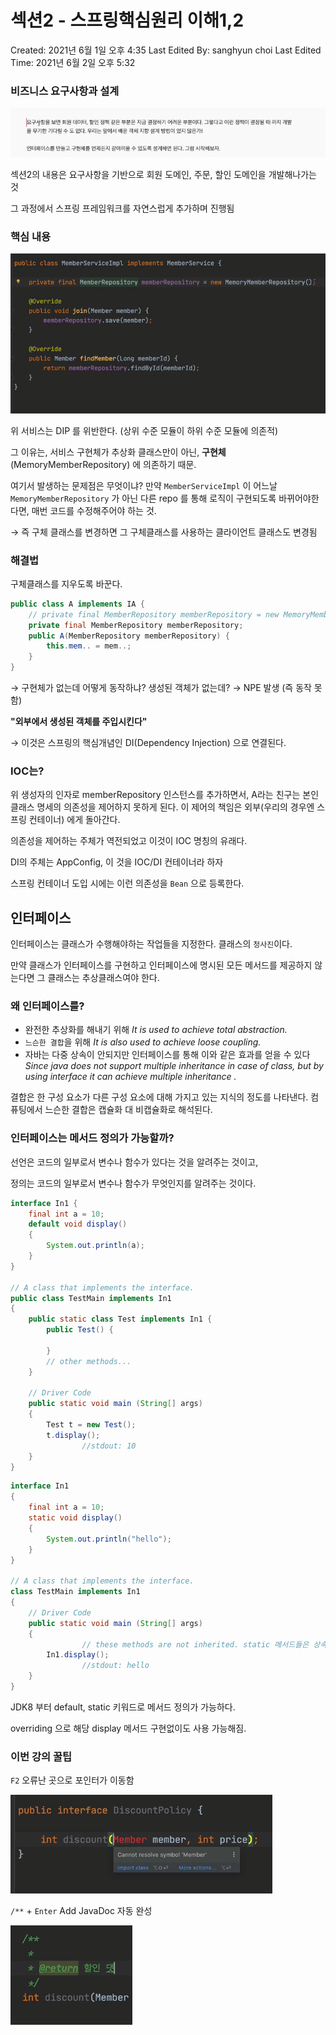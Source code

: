 # 섹션2 - 스프링핵심원리 이해1,2

Created: 2021년 6월 1일 오후 4:35
Last Edited By: sanghyun choi
Last Edited Time: 2021년 6월 2일 오후 5:32

### 비즈니스 요구사항과 설계

![](./Untitled.png)

섹션2의 내용은 요구사항을 기반으로 회원 도메인, 주문, 할인 도메인을 개발해나가는 것

그 과정에서 스프링 프레임워크를 자연스럽게 추가하며 진행됨

### 핵심 내용

![](./Untitled_1.png)


위 서비스는 DIP 를 위반한다. (상위 수준 모듈이 하위 수준 모듈에 의존적)

그 이유는, 서비스 구현체가 추상화 클래스만이 아닌, **구현체** (MemoryMemberRepository) 에 의존하기 때문.

여기서 발생하는 문제점은 무엇이냐? 만약 `MemberServiceImpl` 이 어느날 `MemoryMemberRepository` 가 아닌 다른 repo 를 통해 로직이 구현되도록 바뀌어야한다면, 매번 코드를 수정해주어야 하는 것.

→ 즉 구체 클래스를 변경하면 그 구체클래스를 사용하는 클라이언트 클래스도 변경됨

### 해결법

구체클래스를 지우도록 바꾼다.

```java
public class A implements IA {
	// private final MemberRepository memberRepository = new MemoryMemberRepository();
	private final MemberRepository memberRepository;
	public A(MemberRepository memberRepository) {
		this.mem.. = mem..;
	}
}
```

→ 구현체가 없는데 어떻게 동작하냐? 생성된 객체가 없는데? → NPE 발생 (즉 동작 못함)

**"외부에서 생성된 객체를 주입시킨다"**

→ 이것은 스프링의 핵심개념인 DI(Dependency Injection) 으로 연결된다.

### IOC는?

위 생성자의 인자로 memberRepository 인스턴스를 추가하면서, A라는 친구는 본인 클래스 명세의 의존성을 제어하지 못하게 된다. 이 제어의 책임은 외부(우리의 경우엔 스프링 컨테이너) 에게 돌아간다.

의존성을 제어하는 주체가 역전되었고 이것이 IOC 명칭의 유래다.

DI의 주체는 AppConfig, 이 것을 IOC/DI 컨테이너라 하자

스프링 컨테이너 도입 시에는 이런 의존성을 `Bean` 으로 등록한다.

## 인터페이스

인터페이스는 클래스가 수행해야하는 작업들을 지정한다. 클래스의 `청사진`이다. 

만약 클래스가 인터페이스를 구현하고 인터페이스에 명시된 모든 메서드를 제공하지 않는다면 그 클래스는 추상클래스여야 한다.

### 왜 인터페이스를?

- 완전한 추상화를 해내기 위해 *It is used to achieve total abstraction.*
- `느슨한 결합`을 위해 *It is also used to achieve loose coupling.*
- 자바는 다중 상속이 안되지만 인터페이스를 통해 이와 같은 효과를 얻을 수 있다 *Since java does not support multiple inheritance in case of class, but by using interface it can achieve multiple inheritance .*

결합은 한 구성 요소가 다른 구성 요소에 대해 가지고 있는 지식의 정도를 나타낸다. 컴퓨팅에서 느슨한 결합은 캡슐화 대 비캡슐화로 해석된다.

### 인터페이스는 메서드 정의가 가능할까?

선언은 코드의 일부로서 변수나 함수가 있다는 것을 알려주는 것이고,

정의는 코드의 일부로서 변수나 함수가 무엇인지를 알려주는 것이다.

```java
interface In1 {
    final int a = 10;
    default void display()
    {
        System.out.println(a);
    }
}
  
// A class that implements the interface.
public class TestMain implements In1
{
    public static class Test implements In1 {
        public Test() {
            
        }
        // other methods...
    }
    
    // Driver Code
    public static void main (String[] args)
    {
        Test t = new Test();
        t.display();
				//stdout: 10
    }
}
```

```java
interface In1
{
    final int a = 10;
    static void display()
    {
        System.out.println("hello");
    }
}
  
// A class that implements the interface.
class TestMain implements In1
{
    // Driver Code
    public static void main (String[] args)
    {
				// these methods are not inherited. static 메서드들은 상속되지 않는다.
        In1.display();
				//stdout: hello
    }
}
```

JDK8 부터 default, static 키워드로 메서드 정의가 가능하다.

overriding 으로 해당 display 메서드 구현없이도 사용 가능해짐.

### 이번 강의 꿀팁

`F2`  오류난 곳으로 포인터가 이동함

![](./Untitled_2.png)


`/**` + `Enter` Add JavaDoc 자동 완성

![](./Untitled_3.png)

